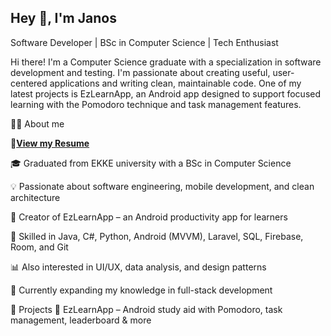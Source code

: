 ## Hey 👋, I'm Janos


Software Developer | BSc in Computer Science | Tech Enthusiast

Hi there! I'm a Computer Science graduate with a specialization in software development and testing. I'm passionate about creating useful, user-centered applications and writing clean, maintainable code. One of my latest projects is EzLearnApp, an Android app designed to support focused learning with the Pomodoro technique and task management features.

👨‍💻 About me

 
📄[**View my Resume**](https://github.com/JaniITmer/JaniITmer/main/CV_Eng.pdf)

🎓 Graduated from EKKE university with a BSc in Computer Science

💡 Passionate about software engineering, mobile development, and clean architecture

📱 Creator of EzLearnApp – an Android productivity app for learners

🧰 Skilled in Java, C#, Python, Android (MVVM), Laravel, SQL, Firebase, Room, and Git

📊 Also interested in UI/UX, data analysis, and design patterns

🌱 Currently expanding my knowledge in full-stack development

🚀 Projects
🔹 EzLearnApp – Android study aid with Pomodoro, task management, leaderboard & more
